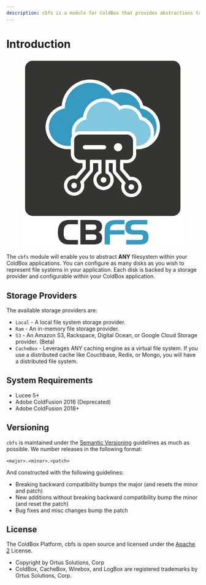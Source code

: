 ```yaml
---
description: cbfs is a module for ColdBox that provides abstractions to any file system.
---
```


# Introduction

<figure><img src=".gitbook/assets/CleanShot 2022-08-29 at 14.02.25.png" alt=""><figcaption></figcaption></figure>

The `cbfs` module will enable you to abstract **ANY** filesystem within your ColdBox applications. You can configure as many disks as you wish to represent file systems in your application. Each disk is backed by a storage provider and configurable within your ColdBox application.

## Storage Providers

The available storage providers are:

* `Local` - A local file system storage provider.
* `Ram` - An in-memory file storage provider.
* `S3` - An Amazon S3, Rackspace, Digital Ocean, or Google Cloud Storage provider. (Beta)
* `CacheBox` - Leverages ANY caching engine as a virtual file system. If you use a distributed cache like Couchbase, Redis, or Mongo, you will have a distributed file system.

## System Requirements

* Lucee 5+
* Adobe ColdFusion 2016 (Deprecated)
* Adobe ColdFusion 2018+

## Versioning

`cbfs` is maintained under the [Semantic Versioning](https://semver.org) guidelines as much as possible. We number releases in the following format:

```
<major>.<minor>.<patch>
```

And constructed with the following guidelines:

* Breaking backward compatibility bumps the major (and resets the minor and patch)
* New additions without breaking backward compatibility bump the minor (and reset the patch)
* Bug fixes and misc changes bump the patch

## License

The ColdBox Platform, cbfs is open source and licensed under the [Apache 2](http://www.apache.org/licenses/LICENSE-2.0.html) License.

* Copyright by Ortus Solutions, Corp
* ColdBox, CacheBox, Wirebox, and LogBox are registered trademarks by Ortus Solutions, Corp.

##
